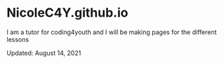 # NicoleC4Y.github.io

I am a tutor for coding4youth and I will be making pages for the different lessons

Updated: August 14, 2021
